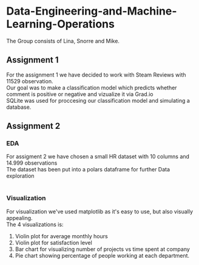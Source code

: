 # Data-Engineering-and-Machine-Learning-Operations

The Group consists of Lina, Snorre and Mike.<br>


## Assignment 1 
For the assignment 1 we have decided to work with Steam Reviews with 11529 observation.<br>
Our goal was to make a classification model which predicts whether comment is positive or negative and vizualize it via Grad.io <br>
SQLite was used for proccesing our classification model and simulating a database. <br>


## Assignment 2 
### EDA
For assigment 2 we have chosen a small HR dataset with 10 columns and 14.999 observations <br>
The dataset has been put into a polars dataframe for further Data exploration <br><br>
### Visualization <br>
For visualization we've used matplotlib as it's easy to use, but also visually appealing. <br>
The 4 visualizations is: <br>
1. Violin plot for average monthly hours <br>
2. Violin plot for satisfaction level <br>
3. Bar chart for visualizing number of projects vs time spent at company <br>
4. Pie chart showing percentage of people working at each department. <br>
